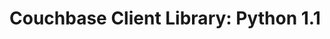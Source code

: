 <a id="couchbase-sdk-python-1-1"></a>

# Couchbase Client Library: Python 1.1

<a id="_getting_started"></a>
